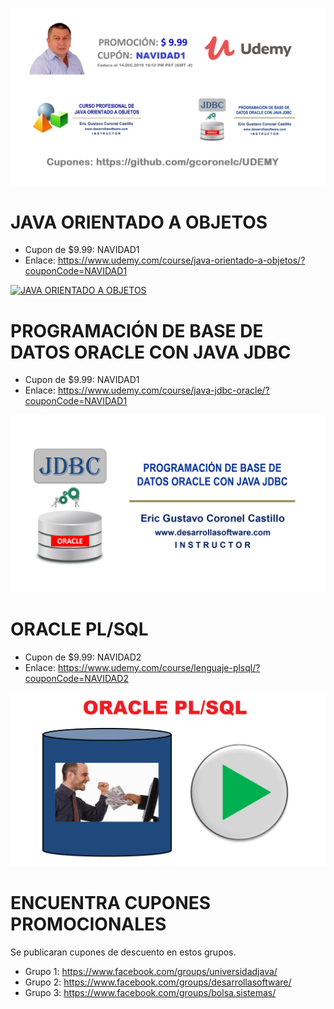 ![CURSOS VIRTUALES EN UDEMY](https://raw.githubusercontent.com/gcoronelc/UDEMY/master/img/portada008.png)


# JAVA ORIENTADO A OBJETOS

- Cupon de $9.99: NAVIDAD1
- Enlace: https://www.udemy.com/course/java-orientado-a-objetos/?couponCode=NAVIDAD1

[![JAVA ORIENTADO A OBJETOS](http://img.youtube.com/vi/EKlwF12-l9Y/0.jpg)](http://www.youtube.com/watch?v=EKlwF12-l9Y "JAVA ORIENTADO A OBJETOS")

# PROGRAMACIÓN DE BASE DE DATOS ORACLE CON JAVA JDBC

- Cupon de $9.99: NAVIDAD1
- Enlace: https://www.udemy.com/course/java-jdbc-oracle/?couponCode=NAVIDAD1

[![JAVA JDBC CON BASE DE DATOS ORACLE](https://raw.githubusercontent.com/gcoronelc/UDEMY/master/cursos/jdbc.png)](http://www.youtube.com/watch?v=MR53Xgeg28Y "JAVA JDBC CON BASE DE DATOS ORACLE")


# ORACLE PL/SQL

- Cupon de $9.99: NAVIDAD2
- Enlace: https://www.udemy.com/course/lenguaje-plsql/?couponCode=NAVIDAD2

[![ORACLE PL/SQL](https://raw.githubusercontent.com/gcoronelc/UDEMY/master/cursos/plsql.png)](https://youtu.be/qf5IF2dJtQc "ORACLE PL/SQL")



# ENCUENTRA CUPONES PROMOCIONALES

Se publicaran cupones de descuento en estos grupos.

- Grupo 1: https://www.facebook.com/groups/universidadjava/
- Grupo 2: https://www.facebook.com/groups/desarrollasoftware/
- Grupo 3: https://www.facebook.com/groups/bolsa.sistemas/